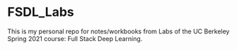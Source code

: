 # FSDL_Labs
This is my personal repo for notes/workbooks from Labs of the UC Berkeley Spring 2021 course: Full Stack Deep Learning.
